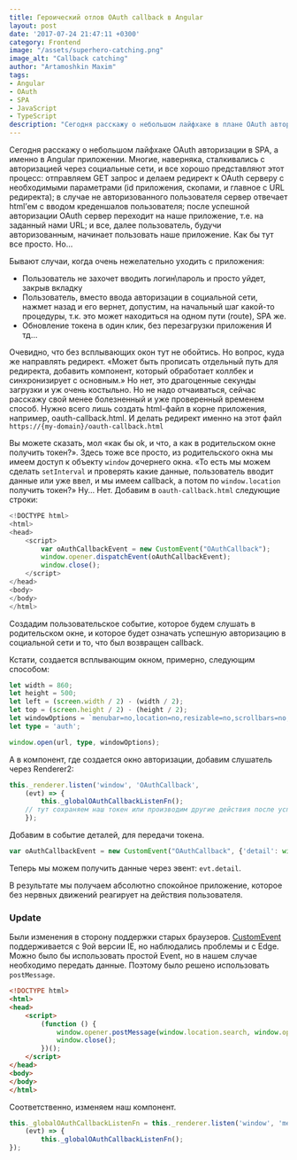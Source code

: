 ```yaml
---
title: Героический отлов OAuth callback в Angular
layout: post
date: '2017-07-24 21:47:11 +0300'
category: Frontend
image: "/assets/superhero-catching.png"
image_alt: "Callback catching"
author: "Artamoshkin Maxim"
tags:
- Angular
- OAuth
- SPA
- JavaScript
- TypeScript
description: "Сегодня расскажу о небольшом лайфхаке в плане OAuth авторизации в SPA, а конкретно в Angular приложении. Многие, наверняка, сталкивались с авторизацией через социальные сети, и все ясно представляют этот процесс, делаем GET запрос и делаем редирект к OAuth серверу с нужными параметрами (id приложения, скопами, и главное с URL редиректа) => в случае не авторизованного пользователя сервер отвечает html’ем с вводом креденшалов пользователя => после успешной авторизации OAuth сервер переходит на наше приложение, т.е. на заданный нами URL =>  и все, далее пользователь погнал юзать наше, невиданной полезности, приложение. Как бы тут все просто. Но… Бывают случаи, когда очень нежелательно уходить с приложения:" 
---
```


Сегодня расскажу о небольшом лайфхаке OAuth авторизации в SPA, а именно в Angular приложении. Многие, наверняка, сталкивались с авторизацией через социальные сети, и все хорошо представляют этот процесс<!-- more -->: отправляем GET запрос и делаем редирект к OAuth серверу с необходимыми параметрами (id приложения, скопами, и главное с URL редиректа); в случае не авторизованного пользователя сервер отвечает html’ем с вводом креденшалов пользователя; после успешной авторизации OAuth сервер переходит на наше приложение, т.е. на заданный нами URL;  и все, далее пользователь, будучи авторизованным, начинает пользовать наше приложение. Как бы тут все просто. Но… 

Бывают случаи, когда очень нежелательно уходить с приложения:

- Пользователь не захочет вводить логин\пароль и просто уйдет, закрыв вкладку
- Пользователь, вместо ввода авторизации в социальной сети, нажмет назад и его вернет, допустим, на начальный шаг какой-то процедуры, т.к. это может находиться на одном пути (route), SPA же.
- Обновление токена в один клик, без перезагрузки приложения
И тд…

Очевидно, что без всплывающих окон тут не обойтись. Но вопрос, куда же направлять редирект. «Может быть прописать отдельный путь для редиректа, добавить компонент, который обработает коллбек и синхронизирует с основным.» Но нет, это  драгоценные секунды загрузки и уж очень костыльно. Но не надо отчаиваться, сейчас расскажу свой менее болезненный и уже проверенный временем способ.
Нужно всего лишь создать html-файл в корне приложения, например, oauth-callback.html. И делать редирект именно на этот файл
`https://{my-domain}/oauth-callback.html`

Вы можете сказать, мол «как бы ok, и что, а как в родительском окне получить токен?». Здесь тоже все просто, из родительского окна мы имеем доступ к объекту `window` дочернего окна.
«То есть мы можем сделать `setInterval` и проверять какие данные, пользователь вводит данные или уже ввел, и мы имеем callback, а потом по `window.location` получить токен?» 
Ну... Нет.  Добавим в `oauth-callback.html` следующие строки: 

```ts  
<!DOCTYPE html>
<html>
<head>  
    <script>
        var oAuthCallbackEvent = new CustomEvent("OAuthCallback");
        window.opener.dispatchEvent(oAuthCallbackEvent);
        window.close();
    </script>
</head>
<body>
</body>
</html>
```

Создадим пользовательское событие, которое будем слушать в родительском окне, и которое будет означать успешную авторизацию в социальной сети и то, что был возвращен callback.

Кстати, создается всплывающим окном, примерно, следующим способом: 

```ts
let width = 860;
let height = 500;
let left = (screen.width / 2) - (width / 2);
let top = (screen.height / 2) - (height / 2);
let windowOptions = `menubar=no,location=no,resizable=no,scrollbars=no,status=no, width=${width}, height=${height}, top=${top}, left=${left}`;
let type = 'auth';

window.open(url, type, windowOptions);
```

А в компонент, где создается окно авторизации, добавим слушатель через Renderer2:

```ts
this._renderer.listen('window', 'OAuthCallback',
    (evt) => {
        this._globalOAuthCallbackListenFn();
	// тут сохраняем наш токен или производим другие действия после успешной авторизации
    });
```

Добавим в событие деталей, для передачи токена.
```ts 
var oAuthCallbackEvent = new CustomEvent("OAuthCallback", {'detail': window.location.search});
```

Теперь мы можем получить данные через эвент: `evt.detail`.

В результате мы получаем абсолютно спокойное приложение, которое без нервных движений реагирует на действия пользователя. 


<h3>Update</h3>

Были изменения в сторону поддержки старых браузеров. [CustomEvent](https://developer.mozilla.org/ru/docs/Web/API/CustomEvent) поддерживается с 9ой версии IE, но наблюдались проблемы и с Edge. Можно было бы использовать простой Event, но в нашем случае необходимо передать данные. Поэтому было решено использовать `postMessage`.

```html
<!DOCTYPE html>
<html>
<head>
    <script>
        (function () {
            window.opener.postMessage(window.location.search, window.opener.location.origin);
            window.close();
        })();
    </script>
</head>
<body>
</body>
</html>
```

Соответственно, изменяем наш компонент.
```ts
this._globalOAuthCallbackListenFn = this._renderer.listen('window', 'message',
    (evt) => {
        this._globalOAuthCallbackListenFn();
});
```
